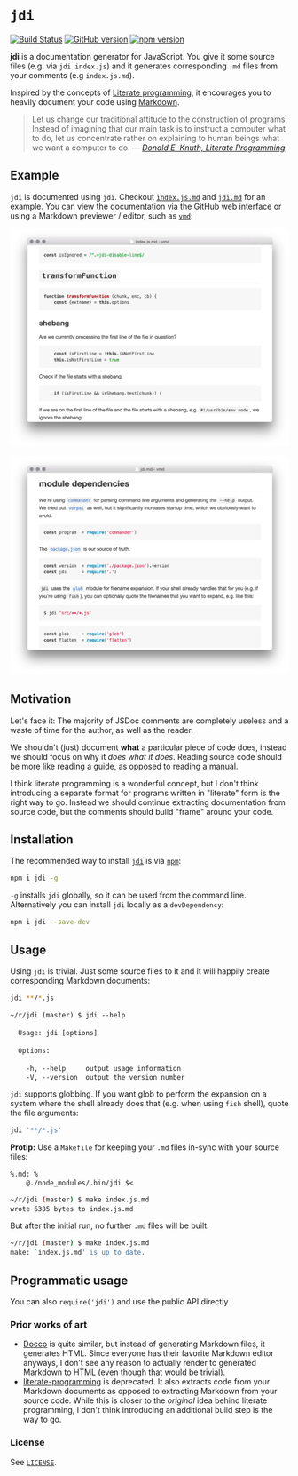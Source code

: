 # `jdi`

[![Build Status](https://travis-ci.org/alexanderGugel/jdi.svg)](https://travis-ci.org/alexanderGugel/jdi)
[![GitHub version](https://img.shields.io/github/tag/alexanderGugel/jdi.svg)](https://github.com/alexanderGugel/jdi)
[![npm version](https://img.shields.io/npm/v/jdi.svg)](https://www.npmjs.com/package/jdi)

**jdi** is a documentation generator for JavaScript. You give it some source
files (e.g. via `jdi index.js`) and it generates corresponding `.md` files from
your comments (e.g `index.js.md`).

Inspired by the concepts of [Literate programming], it encourages you to heavily
document your code using [Markdown].

> Let us change our traditional attitude to the construction of programs:
> Instead of imagining that our main task is to instruct a computer what to do,
> let us concentrate rather on explaining to human beings what we want a
> computer to do.
> — <cite>[Donald E. Knuth, Literate Programming]</cite>

## Example

`jdi` is documented using `jdi`. Checkout [`index.js.md`](./index.js.md) and
[`jdi.md`](./jdi.md) for an example. You can view the documentation via the
GitHub web interface or using a Markdown previewer / editor, such as
[`vmd`](https://www.npmjs.com/package/vmd):

![Demo 1](./assets/demo1.png)

![Demo 2](./assets/demo2.png)

## Motivation

Let's face it: The majority of JSDoc comments are completely useless and a waste
of time for the author, as well as the reader.

We shouldn't (just) document **what** a particular piece of code does, instead
we should focus on why it *does what it does*. Reading source code should be
more like reading a guide, as opposed to reading a manual.

I think literate programming is a wonderful concept, but I don't think
introducing a separate format for programs written in "literate" form is the
right way to go. Instead we should continue extracting documentation from source
code, but the comments should build "frame" around your code.

## Installation

The recommended way to install [`jdi`](https://www.npmjs.com/package/jdi) is
via [`npm`](https://www.npmjs.org/):

   ```sh
   npm i jdi -g
   ```

`-g` installs `jdi` globally, so it can be used from the command line.
Alternatively you can install `jdi` locally as a `devDependency`:

   ```sh
   npm i jdi --save-dev
   ```

## Usage

Using `jdi` is trivial. Just some source files to it and it will happily create
corresponding Markdown documents:

```sh
jdi **/*.js
```

```
~/r/jdi (master) $ jdi --help

  Usage: jdi [options]

  Options:

    -h, --help     output usage information
    -V, --version  output the version number
```

`jdi` supports globbing. If you want glob to perform the expansion on a system
where the shell already does that (e.g. when using `fish` shell), quote the file
arguments:

```sh
jdi '**/*.js'
```

**Protip:** Use a `Makefile` for keeping your `.md` files in-sync with your
source files:

```make
%.md: %
	@./node_modules/.bin/jdi $<
```

```sh
~/r/jdi (master) $ make index.js.md
wrote 6385 bytes to index.js.md
```

But after the initial run, no further `.md` files will be built:

```sh
~/r/jdi (master) $ make index.js.md
make: `index.js.md' is up to date.
```

## Programmatic usage

You can also `require('jdi')` and use the public API directly.

### Prior works of art

* [Docco](https://jashkenas.github.io/docco/) is quite similar, but instead of
  generating Markdown files, it generates HTML. Since everyone has their
  favorite Markdown editor anyways, I don't see any reason to actually render to
  generated Markdown to HTML (even though that would be trivial).
* [literate-programming](https://github.com/jostylr/literate-programming) is
  deprecated. It also extracts code from your Markdown documents as opposed to
  extracting Markdown from your source code. While this is closer to the
  *original* idea behind literate programming, I don't think introducing an
  additional build step is the way to go.

### License

See [`LICENSE`](./LICENSE).

[Donald E. Knuth, Literate Programming]: http://www.literateprogramming.com/knuthweb.pdf
[Literate programming]: https://en.wikipedia.org/wiki/Literate_programming
[Markdown]: https://github.com/adam-p/markdown-here/wiki/Markdown-Cheatsheet
